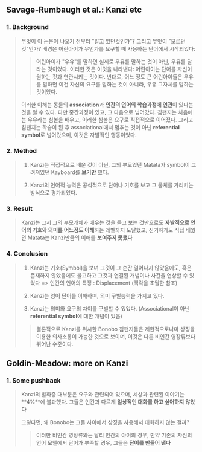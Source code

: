 ## Savage-Rumbaugh et al.: Kanzi etc
### 1. Background
> 무엇이 이 논문이 나오기 전부터 "알고 있던것인가"? 그리고 무엇이 "모르던 것"인가?
> 배경은 어린아이가 무언가를 요구할 때 사용하는 단어에서 시작되었다:
>> 어린아이가 "우유"를 말하면 실제로 우유를 말하는 것이 아닌, 우유를 달라는 것이었다.
>> 이러한 것은 이것을 나타낸다: 어린아이는 단어를 자신이 원하는 것과 연관시키는 것이다.
>> 반대로, 어느 정도 큰 어린아이들은 우유를 말하면 이건 자신의 요구를 말하는 것이 아니라, 우유 그자체를 말하는 것이었다.
>
> 이러한 이해는 동물의 **association**과 **인간의 언어의 학습과정에 연관**이 있다는 것을 알 수 있다. 다만 중간과정이 있고, 그 다음으로 넘어갔다.
> 침팬지는 처음에는 우유라는 심볼을 배우고, 이러한 심볼은 요구로 직접적으로 이어졌다.
> 그리고 침팬지는 학습이 된 후 associational에서 멈추는 것이 아닌 **referential symbol**로 넘어갔으며, 이것은 자발적인 행동이었다.

### 2. Method
> 1. Kanzi는 직접적으로 배운 것이 아닌, 그의 부모였던 Matata가 symbol이 그려져있던 Kayboard를 **보기만** 했다.
>
> 2. Kanzi의 언어적 능력은 공식적으로 단어나 기호를 보고 그 물체를 가리키는 방식으로 평가되었다.

### 3. Result
> Kanzi는 그저 그의 부모개체가 배우는 것을 듣고 보는 것만으로도 **자발적으로 언어의 기호와 의미를 어느정도 이해**하는 레벨까지 도달했고, 신기하게도 직접 배웠던 Matata는 Kanzi만큼의 이해를 **보여주지 못했다**

### 4. Conclusion
> 1. Kanzi는 기호(Symbol)을 보며 그것이 그 순간 일어나지 않았음에도, 혹은 존재하지 않았음에도 불고하고 그것과 연결된 개념이나 사건을 연상할 수 있었다 => 인간의 언어의 특징 : Displacement (맥락을 초월한 참조)
> 
> 2. Kanzi는 영어 단어를 이해하며, 의미 구별능력을 가지고 있다.
> 
> 3. Kanzi는 의미와 요구의 차이를 구별할 수 있었다. (Associational이 아닌 **referential symbol**에 대한 개념이 있음)
 >> 결론적으로 Kanzi를 위시한 Bonobo 침팬지들은 제한적으로나마 상징을 이용한 의사소통이 가능한 것으로 보이며, 이것은 다른 비인간 영장류보다 뛰어난 수준이다.

## Goldin-Meadow: more on Kanzi
### 1. Some pushback

> Kanzi의 발화중 대부분은 요구와 관련되어 있으며, 세상과 관련된 이야기는 **4%**에 불과했다. 그들은 인간과 다르게 **일상적인 대화를 하고 싶어하지 않았다**
> 
> 그렇다면, 왜 Bonobo는 그들 사이에서 상징을 사용해서 대화하지 않는 걸까?
>> 이러한 비인간 영장류와는 달리 인간의 아이의 경우, 만약 기존의 자신의 언어 모델에서 단어가 부족할 경우, 그들은 **단어를 만들어 낸다**



